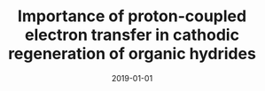 ---
title: "Importance of proton-coupled electron transfer in cathodic regeneration of organic hydrides"
collection: publications
category: manuscripts
permalink: /publication/2019-01-01-proton-coupled-electron-transfer
excerpt: 'This communication highlights the critical role of proton-coupled electron transfer (PCET) mechanisms in the efficient cathodic regeneration of organic hydride donors.'
date: 2019-01-01
venue: 'Chemical Communications'
paperurl: 'https://pubs.rsc.org/en/content/articlelanding/2019/cc/c9cc00928k'
citation: 'Ilic, S., Alherz, A., Musgrave, C. B., & Glusac, K. D. (2019). &quot;Importance of proton-coupled electron transfer in cathodic regeneration of organic hydrides.&quot; <i>Chemical Communications</i>.'
---